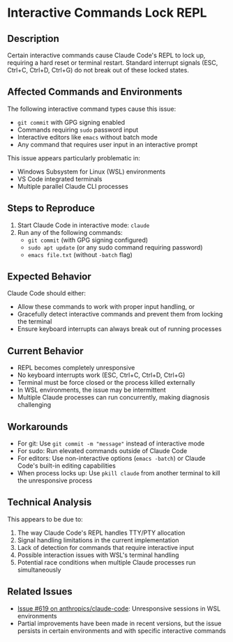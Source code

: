 # Interactive Commands Lock REPL

## Description

Certain interactive commands cause Claude Code's REPL to lock up, requiring a hard reset or terminal restart. Standard interrupt signals (ESC, Ctrl+C, Ctrl+D, Ctrl+G) do not break out of these locked states.

## Affected Commands and Environments

The following interactive command types cause this issue:

- `git commit` with GPG signing enabled
- Commands requiring `sudo` password input
- Interactive editors like `emacs` without batch mode
- Any command that requires user input in an interactive prompt

This issue appears particularly problematic in:
- Windows Subsystem for Linux (WSL) environments
- VS Code integrated terminals
- Multiple parallel Claude CLI processes

## Steps to Reproduce

1. Start Claude Code in interactive mode: `claude`
2. Run any of the following commands:
   - `git commit` (with GPG signing configured)
   - `sudo apt update` (or any sudo command requiring password)
   - `emacs file.txt` (without `-batch` flag)

## Expected Behavior

Claude Code should either:
- Allow these commands to work with proper input handling, or
- Gracefully detect interactive commands and prevent them from locking the terminal
- Ensure keyboard interrupts can always break out of running processes

## Current Behavior

- REPL becomes completely unresponsive
- No keyboard interrupts work (ESC, Ctrl+C, Ctrl+D, Ctrl+G)
- Terminal must be force closed or the process killed externally
- In WSL environments, the issue may be intermittent
- Multiple Claude processes can run concurrently, making diagnosis challenging

## Workarounds

- For git: Use `git commit -m "message"` instead of interactive mode
- For sudo: Run elevated commands outside of Claude Code
- For editors: Use non-interactive options (`emacs -batch`) or Claude Code's built-in editing capabilities
- When process locks up: Use `pkill claude` from another terminal to kill the unresponsive process

## Technical Analysis

This appears to be due to:
1. The way Claude Code's REPL handles TTY/PTY allocation
2. Signal handling limitations in the current implementation
3. Lack of detection for commands that require interactive input
4. Possible interaction issues with WSL's terminal handling
5. Potential race conditions when multiple Claude processes run simultaneously

## Related Issues

- [Issue #619 on anthropics/claude-code](https://github.com/anthropics/claude-code/issues/619): Unresponsive sessions in WSL environments
- Partial improvements have been made in recent versions, but the issue persists in certain environments and with specific interactive commands